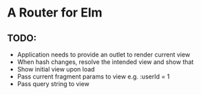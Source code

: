 # A Router for Elm

## TODO:

- Application needs to provide an outlet to render current view
- When hash changes, resolve the intended view and show that
- Show initial view upon load
- Pass current fragment params to view e.g. :userId = 1
- Pass query string to view
